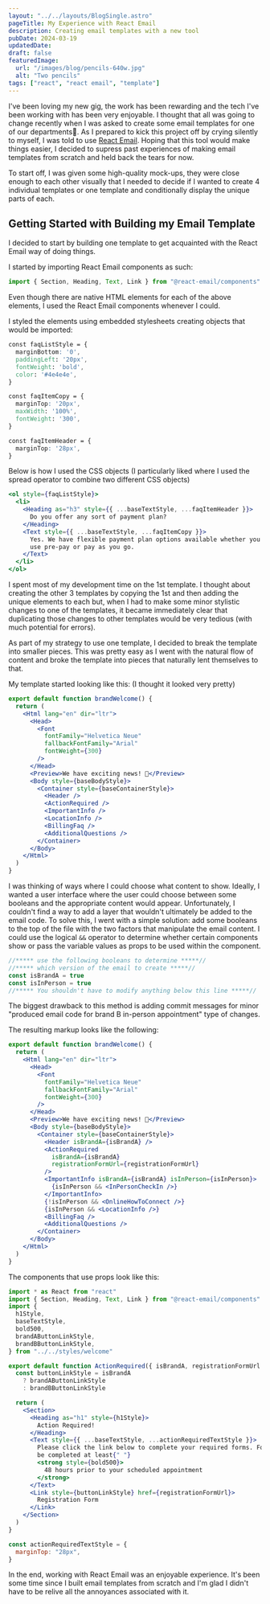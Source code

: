 ```yaml
---
layout: "../../layouts/BlogSingle.astro"
pageTitle: My Experience with React Email
description: Creating email templates with a new tool
pubDate: 2024-03-19
updatedDate:
draft: false
featuredImage:
  url: "/images/blog/pencils-640w.jpg"
  alt: "Two pencils"
tags: ["react", "react email", "template"]
---
```


I've been loving my new gig, the work has been rewarding and the tech I've been working with has been very enjoyable. I thought that all was going to change recently when I was asked to create some email templates for one of our departments😬. As I prepared to kick this project off by crying silently to myself, I was told to use [React Email](https://react.email/). Hoping that this tool would make things easier, I decided to supress past experiences of making email templates from scratch and held back the tears for now.

To start off, I was given some high-quality mock-ups, they were close enough to each other visually that I needed to decide if I wanted to create 4 individual templates or one template and conditionally display the unique parts of each.

## Getting Started with Building my Email Template

I decided to start by building one template to get acquainted with the React Email way of doing things.

I started by importing React Email components as such:

```jsx
import { Section, Heading, Text, Link } from "@react-email/components"
```

Even though there are native HTML elements for each of the above elements, I used the React Email components whenever I could.

I styled the elements using embedded stylesheets creating objects that would be imported:

```css
const faqListStyle = {
  marginBottom: '0',
  paddingLeft: '20px',
  fontWeight: 'bold',
  color: '#4e4e4e',
}

const faqItemCopy = {
  marginTop: '20px',
  maxWidth: '100%',
  fontWeight: '300',
}

const faqItemHeader = {
  marginTop: '28px',
}
```

Below is how I used the CSS objects (I particularly liked where I used the spread operator to combine two different CSS objects)

```jsx
<ol style={faqListStyle}>
  <li>
    <Heading as="h3" style={{ ...baseTextStyle, ...faqItemHeader }}>
      Do you offer any sort of payment plan?
    </Heading>
    <Text style={{ ...baseTextStyle, ...faqItemCopy }}>
      Yes. We have flexible payment plan options available whether you'd like to
      use pre-pay or pay as you go.
    </Text>
  </li>
</ol>
```

I spent most of my development time on the 1st template. I thought about creating the other 3 templates by copying the 1st and then adding the unique elements to each but, when I had to make some minor stylistic changes to one of the templates, it became immediately clear that duplicating those changes to other templates would be very tedious (with much potential for errors).

As part of my strategy to use one template, I decided to break the template into smaller pieces. This was pretty easy as I went with the natural flow of content and broke the template into pieces that naturally lent themselves to that.

My template started looking like this: (I thought it looked very pretty)

```jsx
export default function brandWelcome() {
  return (
    <Html lang="en" dir="ltr">
      <Head>
        <Font
          fontFamily="Helvetica Neue"
          fallbackFontFamily="Arial"
          fontWeight={300}
        />
      </Head>
      <Preview>We have exciting news! 🚀</Preview>
      <Body style={baseBodyStyle}>
        <Container style={baseContainerStyle}>
          <Header />
          <ActionRequired />
          <ImportantInfo />
          <LocationInfo />
          <BillingFaq />
          <AdditionalQuestions />
        </Container>
      </Body>
    </Html>
  )
}
```

I was thinking of ways where I could choose what content to show. Ideally, I wanted a user interface where the user could choose between some booleans and the appropriate content would appear. Unfortunately, I couldn't find a way to add a layer that wouldn't ultimately be added to the email code. To solve this, I went with a simple solution: add some booleans to the top of the file with the two factors that manipulate the email content. I could use the logical `&&` operator to determine whether certain components show or pass the variable values as props to be used within the component.

```jsx
//***** use the following booleans to determine *****//
//***** which version of the email to create *****//
const isBrandA = true
const isInPerson = true
//***** You shouldn't have to modify anything below this line *****//
```

The biggest drawback to this method is adding commit messages for minor "produced email code for brand B in-person appointment" type of changes.

The resulting markup looks like the following:

```jsx
export default function brandWelcome() {
  return (
    <Html lang="en" dir="ltr">
      <Head>
        <Font
          fontFamily="Helvetica Neue"
          fallbackFontFamily="Arial"
          fontWeight={300}
        />
      </Head>
      <Preview>We have exciting news! 🚀</Preview>
      <Body style={baseBodyStyle}>
        <Container style={baseContainerStyle}>
          <Header isBrandA={isBrandA} />
          <ActionRequired
            isBrandA={isBrandA}
            registrationFormUrl={registrationFormUrl}
          />
          <ImportantInfo isBrandA={isBrandA} isInPerson={isInPerson}>
            {isInPerson && <InPersonCheckIn />}
          </ImportantInfo>
          {!isInPerson && <OnlineHowToConnect />}
          {isInPerson && <LocationInfo />}
          <BillingFaq />
          <AdditionalQuestions />
        </Container>
      </Body>
    </Html>
  )
}
```

The components that use props look like this:

```jsx
import * as React from "react"
import { Section, Heading, Text, Link } from "@react-email/components"
import {
  h1Style,
  baseTextStyle,
  bold500,
  brandAButtonLinkStyle,
  brandBButtonLinkStyle,
} from "../../styles/welcome"

export default function ActionRequired({ isBrandA, registrationFormUrl }) {
  const buttonLinkStyle = isBrandA
    ? brandAButtonLinkStyle
    : brandBButtonLinkStyle

  return (
    <Section>
      <Heading as="h1" style={h1Style}>
        Action Required!
      </Heading>
      <Text style={{ ...baseTextStyle, ...actionRequiredTextStyle }}>
        Please click the link below to complete your required forms. Forms must
        be completed at least{" "}
        <strong style={bold500}>
          48 hours prior to your scheduled appointment
        </strong>
      </Text>
      <Link style={buttonLinkStyle} href={registrationFormUrl}>
        Registration Form
      </Link>
    </Section>
  )
}

const actionRequiredTextStyle = {
  marginTop: "28px",
}
```

In the end, working with React Email was an enjoyable experience. It's been some time since I built email templates from scratch and I'm glad I didn't have to be relive all the annoyances associated with it.
